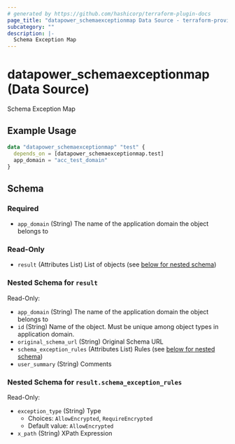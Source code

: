 ```yaml
---
# generated by https://github.com/hashicorp/terraform-plugin-docs
page_title: "datapower_schemaexceptionmap Data Source - terraform-provider-datapower"
subcategory: ""
description: |-
  Schema Exception Map
---
```


# datapower_schemaexceptionmap (Data Source)

Schema Exception Map

## Example Usage

```terraform
data "datapower_schemaexceptionmap" "test" {
  depends_on = [datapower_schemaexceptionmap.test]
  app_domain = "acc_test_domain"
}
```

<!-- schema generated by tfplugindocs -->
## Schema

### Required

- `app_domain` (String) The name of the application domain the object belongs to

### Read-Only

- `result` (Attributes List) List of objects (see [below for nested schema](#nestedatt--result))

<a id="nestedatt--result"></a>
### Nested Schema for `result`

Read-Only:

- `app_domain` (String) The name of the application domain the object belongs to
- `id` (String) Name of the object. Must be unique among object types in application domain.
- `original_schema_url` (String) Original Schema URL
- `schema_exception_rules` (Attributes List) Rules (see [below for nested schema](#nestedatt--result--schema_exception_rules))
- `user_summary` (String) Comments

<a id="nestedatt--result--schema_exception_rules"></a>
### Nested Schema for `result.schema_exception_rules`

Read-Only:

- `exception_type` (String) Type
  - Choices: `AllowEncrypted`, `RequireEncrypted`
  - Default value: `AllowEncrypted`
- `x_path` (String) XPath Expression
